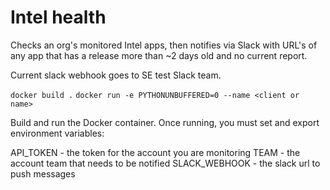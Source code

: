 # Intel health

Checks an org's monitored Intel apps, then notifies via Slack with URL's of any app that has a release more than ~2 days old and no current report.

Current slack webhook goes to SE test Slack team.

`docker build .`
`docker run -e PYTHONUNBUFFERED=0 --name <client or name>`

Build and run the Docker container. Once running, you must set and export environment variables:

API_TOKEN - the token for the account you are monitoring
TEAM - the account team that needs to be notified
SLACK_WEBHOOK - the slack url to push messages